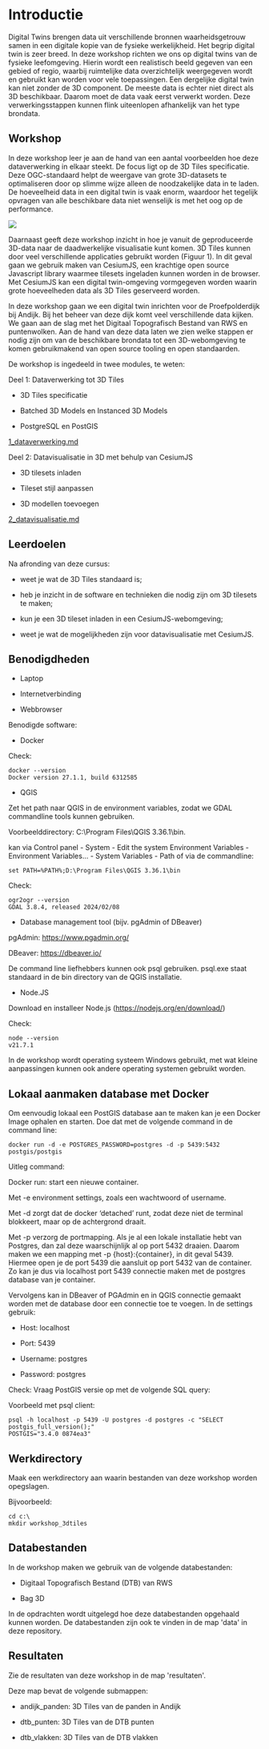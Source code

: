 # Introductie 

Digital Twins brengen data uit verschillende bronnen waarheidsgetrouw samen in een digitale kopie van de fysieke werkelijkheid. Het begrip digital twin is zeer breed. In deze workshop richten we ons op digital twins van de fysieke leefomgeving. Hierin wordt een realistisch beeld gegeven van een gebied of regio, waarbij ruimtelijke data overzichtelijk weergegeven wordt en gebruikt kan worden voor vele toepassingen. Een dergelijke digital twin kan niet zonder de 3D component. De meeste data is echter niet direct als 3D beschikbaar. Daarom moet de data vaak eerst verwerkt worden. Deze verwerkingsstappen kunnen flink uiteenlopen afhankelijk van het type brondata. 

## Workshop

In deze workshop leer je aan de hand van een aantal voorbeelden hoe deze dataverwerking in elkaar steekt. De focus ligt op de 3D Tiles specificatie. Deze OGC-standaard helpt de weergave van grote 3D-datasets te optimaliseren door op slimme wijze alleen de noodzakelijke data in te laden. De hoeveelheid data in een digital twin is vaak enorm, waardoor het tegelijk opvragen van alle beschikbare data niet wenselijk is met het oog op de performance. 

<img src = "3dtiles_ecosysteem.png">

Daarnaast geeft deze workshop inzicht in hoe je vanuit de geproduceerde 3D-data naar de daadwerkelijke visualisatie kunt komen. 3D Tiles kunnen door veel verschillende applicaties gebruikt worden (Figuur 1). In dit geval gaan we gebruik maken van CesiumJS, een krachtige open source Javascript library waarmee tilesets ingeladen kunnen worden in de browser. Met CesiumJS kan een digital twin-omgeving vormgegeven worden waarin grote hoeveelheden data als 3D Tiles geserveerd worden. 

In deze workshop gaan we een digital twin inrichten voor de Proefpolderdijk bij Andijk. Bij het beheer van deze dijk komt veel verschillende data kijken. We gaan aan de slag met het Digitaal Topografisch Bestand van RWS en puntenwolken. Aan de hand van deze data laten we zien welke stappen er nodig zijn om van de beschikbare brondata tot een 3D-webomgeving te komen gebruikmakend van open source tooling en open standaarden.  

De workshop is ingedeeld in twee modules, te weten: 

Deel 1: Dataverwerking tot 3D Tiles 

- 3D Tiles specificatie 

- Batched 3D Models en Instanced 3D Models 

- PostgreSQL en PostGIS 

[1_dataverwerking.md](1_dataverwerking.md)

Deel 2: Datavisualisatie in 3D met behulp van CesiumJS 

- 3D tilesets inladen 

- Tileset stijl aanpassen 

- 3D modellen toevoegen 

[2_datavisualisatie.md](1_datavisualisatie.md)

## Leerdoelen 

Na afronding van deze cursus: 

- weet je wat de 3D Tiles standaard is; 

- heb je inzicht in de software en technieken die nodig zijn om 3D tilesets te maken; 

- kun je een 3D tileset inladen in een CesiumJS-webomgeving; 

- weet je wat de mogelijkheden zijn voor datavisualisatie met CesiumJS. 

## Benodigdheden

- Laptop

- Internetverbinding

- Webbrowser

Benodigde software:

- Docker

Check:

```shell
docker --version
Docker version 27.1.1, build 6312585
```
- QGIS

Zet het path naar QGIS in de environment variables, zodat we GDAL commandline tools kunnen gebruiken.

Voorbeelddirectory: C:\Program Files\QGIS 3.36.1\bin.

kan via Control panel - System - Edit the system Environment Variables - Environment Variables... - System Variables - Path of via de commandline:

 ```shell
set PATH=%PATH%;D:\Program Files\QGIS 3.36.1\bin
```

Check:

```shell
ogr2ogr --version
GDAL 3.8.4, released 2024/02/08
```

- Database management tool (bijv. pgAdmin of DBeaver)

pgAdmin: https://www.pgadmin.org/

DBeaver: https://dbeaver.io/

De command line liefhebbers kunnen ook psql gebruiken. psql.exe staat standaard in de bin directory van de QGIS installatie.

- Node.JS 

Download en installeer Node.js (https://nodejs.org/en/download/)

Check:

```shell
node --version
v21.7.1
```

In de workshop wordt operating systeem Windows gebruikt, met wat kleine aanpassingen kunnen
ook andere operating systemen gebruikt worden. 

## Lokaal aanmaken database met Docker 

Om eenvoudig lokaal een PostGIS database aan te maken kan je een Docker Image ophalen en starten. Doe dat met de volgende command in de command line: 

```
docker run -d -e POSTGRES_PASSWORD=postgres -d -p 5439:5432 postgis/postgis 
```

Uitleg command: 

Docker run: start een nieuwe container.

Met -e environment settings, zoals een wachtwoord of username. 

Met -d zorgt dat de docker ‘detached’ runt, zodat deze niet de terminal blokkeert, maar op de achtergrond draait. 

Met -p verzorg de portmapping. Als je al een lokale installatie hebt van Postgres, dan zal deze waarschijnlijk al op port 5432 draaien. Daarom maken we een mapping met -p {host}:{container}, in dit geval 5439. Hiermee open je de port 5439 die aansluit op port 5432 van de container. Zo kan je dus via localhost port 5439 connectie maken met de postgres database van je container. 

Vervolgens kan in DBeaver of PGAdmin en in QGIS connectie gemaakt worden met de database door een connectie toe te voegen. In de settings gebruik: 

- Host: localhost 

- Port: 5439 

- Username: postgres 

- Password: postgres 

Check: Vraag PostGIS versie op met de volgende SQL query:

Voorbeeld met psql client:

```shell
psql -h localhost -p 5439 -U postgres -d postgres -c "SELECT postgis_full_version();"
POSTGIS="3.4.0 0874ea3"
```
## Werkdirectory

Maak een werkdirectory aan waarin bestanden van deze workshop worden opegslagen.

Bijvoorbeeld: 

```shell
cd c:\
mkdir workshop_3dtiles
```

## Databestanden

In de workshop maken we gebruik van de volgende databestanden:

- Digitaal Topografisch Bestand (DTB) van RWS

- Bag 3D 

In de opdrachten wordt uitgelegd hoe deze databestanden opgehaald kunnen worden. De databestanden zijn ook te vinden in de map 'data' in deze repository.

## Resultaten

Zie de resultaten van deze workshop in de map 'resultaten'. 

Deze map bevat de volgende submappen:

- andijk_panden: 3D Tiles van de panden in Andijk

- dtb_punten: 3D Tiles van de DTB punten

- dtb_vlakken: 3D Tiles van de DTB vlakken